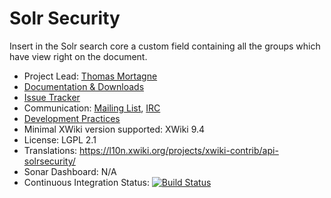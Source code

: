 # Solr Security

Insert in the Solr search core a custom field containing all the groups which have view right on the document.

* Project Lead: [Thomas Mortagne](http://www.xwiki.org/xwiki/bin/view/XWiki/ThomasMortagne)
* [Documentation & Downloads](http://extensions.xwiki.org/xwiki/bin/view/Extension/SolrSecurity/)
* [Issue Tracker](http://jira.xwiki.org/browse/SCRIPTCOMP)
* Communication: [Mailing List](http://dev.xwiki.org/xwiki/bin/view/Community/MailingLists), [IRC](http://dev.xwiki.org/xwiki/bin/view/Community/IRC)
* [Development Practices](http://dev.xwiki.org)
* Minimal XWiki version supported: XWiki 9.4
* License: LGPL 2.1
* Translations: https://l10n.xwiki.org/projects/xwiki-contrib/api-solrsecurity/
* Sonar Dashboard: N/A
* Continuous Integration Status: [![Build Status](http://ci.xwiki.org/job/XWiki%20Contrib/job/api-solrsecurity/job/master/badge/icon)](http://ci.xwiki.org/job/XWiki%20Contrib/job/api-solrsecurity/job/master/)